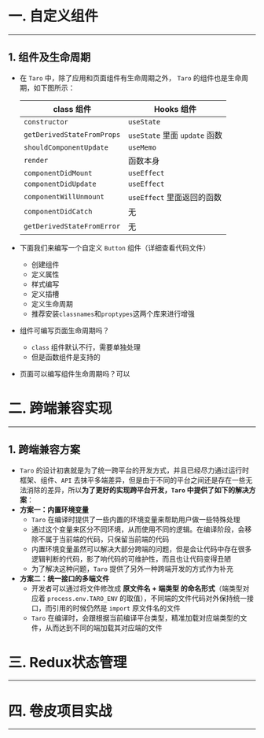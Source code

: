 # 一. 自定义组件

---

## 1. 组件及生命周期

- 在 `Taro` 中，除了应用和页面组件有生命周期之外， `Taro` 的组件也是生命周期，如下图所示：

  | class 组件                 | Hooks 组件                    |
  | -------------------------- | ----------------------------- |
  | `constructor`              | `useState`                    |
  | `getDerivedStateFromProps` | `useState` 里面 `update` 函数 |
  | `shouldComponentUpdate`    | `useMemo`                     |
  | `render`                   | 函数本身                      |
  | `componentDidMount`        | `useEffect`                   |
  | `componentDidUpdate`       | `useEffect`                   |
  | `componentWillUnmount`     | `useEffect` 里面返回的函数    |
  | `componentDidCatch`        | 无                            |
  | `getDerivedStateFromError` | 无                            |

- 下面我们来编写一个自定义 `Button` 组件（详细查看代码文件）

  - 创建组件
  - 定义属性
  - 样式编写
  - 定义插槽
  - 定义生命周期
  - 推荐安装`classnames`和`proptypes`这两个库来进行增强

- 组件可编写页面生命周期吗？
  - `class` 组件默认不行，需要单独处理
  - 但是函数组件是支持的

- 页面可以编写组件生命周期吗？可以





# 二. 跨端兼容实现

---

## 1. 跨端兼容方案

- `Taro` 的设计初衷就是为了统一跨平台的开发方式，并且已经尽力通过运行时框架、组件、`API` 去抹平多端差异，但是由于不同的平台之间还是存在一些无法消除的差异，所以**为了更好的实现跨平台开发，`Taro` 中提供了如下的解决方案**：
- **方案一：内置环境变量**
  - `Taro` 在编译时提供了一些内置的环境变量来帮助用户做一些特殊处理
  - 通过这个变量来区分不同环境，从而使用不同的逻辑。在编译阶段，会移除不属于当前端的代码，只保留当前端的代码
  - 内置环境变量虽然可以解决大部分跨端的问题，但是会让代码中存在很多逻辑判断的代码，影了响代码的可维护性，而且也让代码变得丑陋
  - 为了解决这种问题，`Taro` 提供了另外一种跨端开发的方式作为补充
- **方案二：统一接口的多端文件**
  - 开发者可以通过将文件修改成 **原文件名 + 端类型 的命名形式**（端类型对应着 `process.env.TARO_ENV` 的取值），不同端的文件代码对外保持统一接口，而引用的时候仍然是 `import` 原文件名的文件
  - `Taro` 在编译时，会跟根据当前编译平台类型，精准加载对应端类型的文件，从而达到不同的端加载其对应端的文件









# 三. Redux状态管理

---

















# 四. 卷皮项目实战

---

















